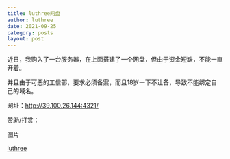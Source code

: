 ```yaml
---
title: luthree网盘
author: luthree
date: 2021-09-25
category: posts
layout: post
---
```


近日，我购入了一台服务器，在上面搭建了一个网盘，但由于资金短缺，不能一直开着。

并且由于可恶的工信部，要求必须备案，而且18岁一下不让备，导致不能绑定自己的域名。

网址：http://39.100.26.144:4321/

赞助/打赏：

图片

[luthree](http://luthree.tk)
